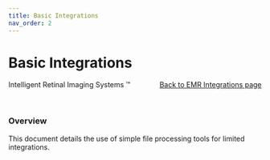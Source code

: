 ```yaml
---
title: Basic Integrations
nav_order: 2
---
```


# Basic Integrations


<div style="position:absolute;">
Intelligent Retinal Imaging Systems &#8482;
</div>


<div align="right">
  <a href="./EMRIntegrations.md">Back to EMR Integrations page</a>
</div>

&nbsp;
### Overview
This document details the use of simple file processing tools for limited integrations.